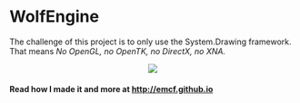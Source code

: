 # WolfEngine

The challenge of this project is to only use the System.Drawing framework. That means _No OpenGL, no OpenTK, no DirectX, no XNA._
<p align="center">
<img src="http://www.adweek.com/socialtimes/files/2012/05/wolfenstein-logo-type-300x80.png"/>
</p>

#### Read how I made it and more at http://emcf.github.io
